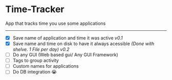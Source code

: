 # Time-Tracker
App that tracks time you use some applications

---

- [x] Save name of application and time it was active _v0.1_
- [x] Save name and time on disk to have it always acessible _(Done with shelve. 1 File per day)_ _v0.2_
- [ ] Do any GUI (Web based gui/ Any GUI Framework)
- [ ] Tags to group activity
- [ ] Custom names for applications
- [ ] Do DB integration 😭
